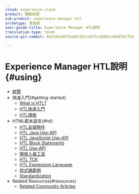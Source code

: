 ```yaml
---
cloud: experience-cloud
product: 體驗經理
sub-product: experience manager htl
archetype: 管理員
user-guide-title: Experience Manager HTL說明
translation-type: tm+mt
source-git-commit: 60258140976a8d2182c4d75c18863c4b607bffbd

---
```



# Experience Manager HTL說明 {#using}

+ [綜覽](overview.md)
+ 快速入門{#getting-started}
   + [What is HTL?](update.md)
   + [HTL快速入門](getting-started.md)
   + [HTL規格](htl-specification.md)
+ HTML範本語言{#htl}
   + [HTL全域物件](global-objects.md)
   + [HTL Java Use-API](use-api-java.md)
   + [HTL JavaScript Use-API](use-api-javascript.md)
   + [HTL Block Statements](block-statements.md)
   + [HTL Use-API](use-api.md)
   + [開發人員工具](dev-tools.md)
   + [HTL TCK](htl-tck.md)
   + [HTL Expression Language](expression-language.md)
   + [程式碼範例](code-samples.md)
   + [Standardization](standardization.md)
+ Related Resources{#resources}
   + [Related Community Articles](related-community-articles.md)
